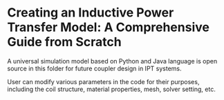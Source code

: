 # Creating an Inductive Power Transfer Model: A Comprehensive Guide from Scratch

A universal simulation model based on Python and Java language is open source in this folder for future coupler design in IPT systems. 

User can modify various parameters in the code for their purposes, including the coil structure, material properties, mesh, solver setting, etc.



